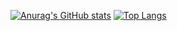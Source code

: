 [![Anurag's GitHub stats](https://github-readme-stats.vercel.app/api?username=Alex-YuYan&show_icons=true&theme=tokyonight&count_private=true)](https://github.com/anuraghazra/github-readme-stats)
[![Top Langs](https://github-readme-stats.vercel.app/api/top-langs/?username=Alex-YuYan&hide=html&theme=tokyonight&count_private=true)](https://github.com/anuraghazra/github-readme-stats)
